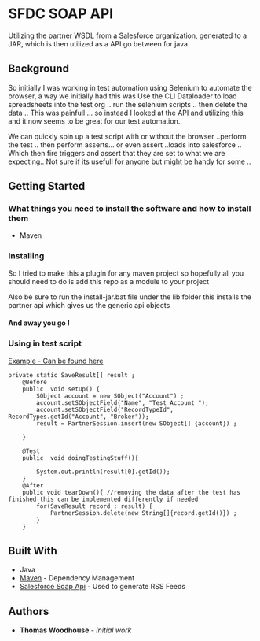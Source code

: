# SFDC SOAP API

Utilizing the partner WSDL from a Salesforce organization, generated to a JAR, which is then utilized as a API go between for java. 
## Background

So initially I was working in test automation using Selenium to automate the browser, a way we initially had this was 
Use the CLI Dataloader to load spreadsheets into the test org .. run the selenium scripts .. then delete the data .. 
This was painfull ... so instead I looked at the API and utilizing this and it now seems to be great for our test automation.. 

We can quickly spin up a test script with or without the browser ..perform the test .. then perform asserts... or even assert ..loads into salesforce .. 
Which then fire triggers and assert that they are set to what we are expecting.. Not sure if its usefull for anyone but might be handy for some .. 

## Getting Started

### What things you need to install the software and how to install them

* Maven 


### Installing

So I tried to make this a plugin for any maven project so hopefully all you should need to do is add this repo as a module to your project 

Also be sure to run the install-jar.bat file under the lib folder this installs the partner api which gives us the generic api objects 

#### And away you go !


### Using in test script
[Example - Can be found here ](https://github.com/Londoner1234/sfdcApi/blob/master/src/main/java/com/sf/api/examples/TestClass.java) 

```
private static SaveResult[] result ; 
	@Before
	public  void setUp() {
		SObject account = new SObject("Account") ;
		account.setSObjectField("Name", "Test Account ");
		account.setSObjectField("RecordTypeId", RecordTypes.getId("Account", "Broker"));
		result = PartnerSession.insert(new SObject[] {account}) ; 
		
	}
	
	@Test
	public  void doingTestingStuff(){
		
		System.out.println(result[0].getId());
	}
	@After
	public void tearDown(){ //removing the data after the test has finished this can be implemented differently if needed 
		for(SaveResult record : result) {
			PartnerSession.delete(new String[]{record.getId()}) ; 
		}
	}

```


## Built With

* Java
* [Maven](https://maven.apache.org/) - Dependency Management
* [Salesforce Soap Api](https://developer.salesforce.com/docs/atlas.en-us.api.meta/api/) - Used to generate RSS Feeds


## Authors

* **Thomas Woodhouse** - *Initial work*





